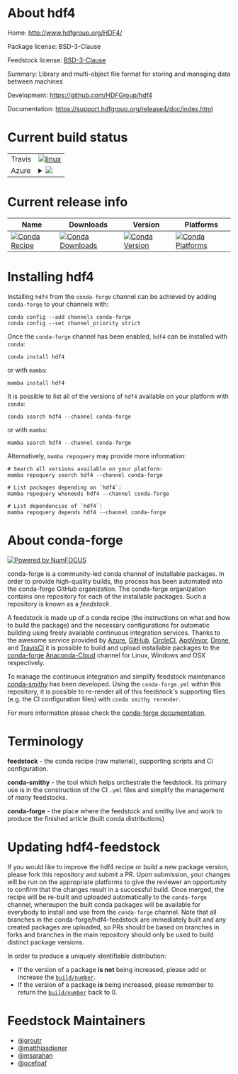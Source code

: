 About hdf4
==========

Home: http://www.hdfgroup.org/HDF4/

Package license: BSD-3-Clause

Feedstock license: [BSD-3-Clause](https://github.com/conda-forge/hdf4-feedstock/blob/main/LICENSE.txt)

Summary: Library and multi-object file format for storing and managing data between machines

Development: https://github.com/HDFGroup/hdf4

Documentation: https://support.hdfgroup.org/release4/doc/index.html

Current build status
====================


<table><tr>
    <td>Travis</td>
    <td>
      <a href="https://app.travis-ci.com/conda-forge/hdf4-feedstock">
        <img alt="linux" src="https://img.shields.io/travis/com/conda-forge/hdf4-feedstock/main.svg?label=Linux">
      </a>
    </td>
  </tr>
    
  <tr>
    <td>Azure</td>
    <td>
      <details>
        <summary>
          <a href="https://dev.azure.com/conda-forge/feedstock-builds/_build/latest?definitionId=411&branchName=main">
            <img src="https://dev.azure.com/conda-forge/feedstock-builds/_apis/build/status/hdf4-feedstock?branchName=main">
          </a>
        </summary>
        <table>
          <thead><tr><th>Variant</th><th>Status</th></tr></thead>
          <tbody><tr>
              <td>linux_64</td>
              <td>
                <a href="https://dev.azure.com/conda-forge/feedstock-builds/_build/latest?definitionId=411&branchName=main">
                  <img src="https://dev.azure.com/conda-forge/feedstock-builds/_apis/build/status/hdf4-feedstock?branchName=main&jobName=linux&configuration=linux_64_" alt="variant">
                </a>
              </td>
            </tr><tr>
              <td>linux_aarch64</td>
              <td>
                <a href="https://dev.azure.com/conda-forge/feedstock-builds/_build/latest?definitionId=411&branchName=main">
                  <img src="https://dev.azure.com/conda-forge/feedstock-builds/_apis/build/status/hdf4-feedstock?branchName=main&jobName=linux&configuration=linux_aarch64_" alt="variant">
                </a>
              </td>
            </tr><tr>
              <td>linux_ppc64le</td>
              <td>
                <a href="https://dev.azure.com/conda-forge/feedstock-builds/_build/latest?definitionId=411&branchName=main">
                  <img src="https://dev.azure.com/conda-forge/feedstock-builds/_apis/build/status/hdf4-feedstock?branchName=main&jobName=linux&configuration=linux_ppc64le_" alt="variant">
                </a>
              </td>
            </tr><tr>
              <td>osx_64</td>
              <td>
                <a href="https://dev.azure.com/conda-forge/feedstock-builds/_build/latest?definitionId=411&branchName=main">
                  <img src="https://dev.azure.com/conda-forge/feedstock-builds/_apis/build/status/hdf4-feedstock?branchName=main&jobName=osx&configuration=osx_64_" alt="variant">
                </a>
              </td>
            </tr><tr>
              <td>osx_arm64</td>
              <td>
                <a href="https://dev.azure.com/conda-forge/feedstock-builds/_build/latest?definitionId=411&branchName=main">
                  <img src="https://dev.azure.com/conda-forge/feedstock-builds/_apis/build/status/hdf4-feedstock?branchName=main&jobName=osx&configuration=osx_arm64_" alt="variant">
                </a>
              </td>
            </tr><tr>
              <td>win_64</td>
              <td>
                <a href="https://dev.azure.com/conda-forge/feedstock-builds/_build/latest?definitionId=411&branchName=main">
                  <img src="https://dev.azure.com/conda-forge/feedstock-builds/_apis/build/status/hdf4-feedstock?branchName=main&jobName=win&configuration=win_64_" alt="variant">
                </a>
              </td>
            </tr>
          </tbody>
        </table>
      </details>
    </td>
  </tr>
</table>

Current release info
====================

| Name | Downloads | Version | Platforms |
| --- | --- | --- | --- |
| [![Conda Recipe](https://img.shields.io/badge/recipe-hdf4-green.svg)](https://anaconda.org/conda-forge/hdf4) | [![Conda Downloads](https://img.shields.io/conda/dn/conda-forge/hdf4.svg)](https://anaconda.org/conda-forge/hdf4) | [![Conda Version](https://img.shields.io/conda/vn/conda-forge/hdf4.svg)](https://anaconda.org/conda-forge/hdf4) | [![Conda Platforms](https://img.shields.io/conda/pn/conda-forge/hdf4.svg)](https://anaconda.org/conda-forge/hdf4) |

Installing hdf4
===============

Installing `hdf4` from the `conda-forge` channel can be achieved by adding `conda-forge` to your channels with:

```
conda config --add channels conda-forge
conda config --set channel_priority strict
```

Once the `conda-forge` channel has been enabled, `hdf4` can be installed with `conda`:

```
conda install hdf4
```

or with `mamba`:

```
mamba install hdf4
```

It is possible to list all of the versions of `hdf4` available on your platform with `conda`:

```
conda search hdf4 --channel conda-forge
```

or with `mamba`:

```
mamba search hdf4 --channel conda-forge
```

Alternatively, `mamba repoquery` may provide more information:

```
# Search all versions available on your platform:
mamba repoquery search hdf4 --channel conda-forge

# List packages depending on `hdf4`:
mamba repoquery whoneeds hdf4 --channel conda-forge

# List dependencies of `hdf4`:
mamba repoquery depends hdf4 --channel conda-forge
```


About conda-forge
=================

[![Powered by
NumFOCUS](https://img.shields.io/badge/powered%20by-NumFOCUS-orange.svg?style=flat&colorA=E1523D&colorB=007D8A)](https://numfocus.org)

conda-forge is a community-led conda channel of installable packages.
In order to provide high-quality builds, the process has been automated into the
conda-forge GitHub organization. The conda-forge organization contains one repository
for each of the installable packages. Such a repository is known as a *feedstock*.

A feedstock is made up of a conda recipe (the instructions on what and how to build
the package) and the necessary configurations for automatic building using freely
available continuous integration services. Thanks to the awesome service provided by
[Azure](https://azure.microsoft.com/en-us/services/devops/), [GitHub](https://github.com/),
[CircleCI](https://circleci.com/), [AppVeyor](https://www.appveyor.com/),
[Drone](https://cloud.drone.io/welcome), and [TravisCI](https://travis-ci.com/)
it is possible to build and upload installable packages to the
[conda-forge](https://anaconda.org/conda-forge) [Anaconda-Cloud](https://anaconda.org/)
channel for Linux, Windows and OSX respectively.

To manage the continuous integration and simplify feedstock maintenance
[conda-smithy](https://github.com/conda-forge/conda-smithy) has been developed.
Using the ``conda-forge.yml`` within this repository, it is possible to re-render all of
this feedstock's supporting files (e.g. the CI configuration files) with ``conda smithy rerender``.

For more information please check the [conda-forge documentation](https://conda-forge.org/docs/).

Terminology
===========

**feedstock** - the conda recipe (raw material), supporting scripts and CI configuration.

**conda-smithy** - the tool which helps orchestrate the feedstock.
                   Its primary use is in the construction of the CI ``.yml`` files
                   and simplify the management of *many* feedstocks.

**conda-forge** - the place where the feedstock and smithy live and work to
                  produce the finished article (built conda distributions)


Updating hdf4-feedstock
=======================

If you would like to improve the hdf4 recipe or build a new
package version, please fork this repository and submit a PR. Upon submission,
your changes will be run on the appropriate platforms to give the reviewer an
opportunity to confirm that the changes result in a successful build. Once
merged, the recipe will be re-built and uploaded automatically to the
`conda-forge` channel, whereupon the built conda packages will be available for
everybody to install and use from the `conda-forge` channel.
Note that all branches in the conda-forge/hdf4-feedstock are
immediately built and any created packages are uploaded, so PRs should be based
on branches in forks and branches in the main repository should only be used to
build distinct package versions.

In order to produce a uniquely identifiable distribution:
 * If the version of a package **is not** being increased, please add or increase
   the [``build/number``](https://docs.conda.io/projects/conda-build/en/latest/resources/define-metadata.html#build-number-and-string).
 * If the version of a package **is** being increased, please remember to return
   the [``build/number``](https://docs.conda.io/projects/conda-build/en/latest/resources/define-metadata.html#build-number-and-string)
   back to 0.

Feedstock Maintainers
=====================

* [@groutr](https://github.com/groutr/)
* [@matthiasdiener](https://github.com/matthiasdiener/)
* [@msarahan](https://github.com/msarahan/)
* [@ocefpaf](https://github.com/ocefpaf/)

